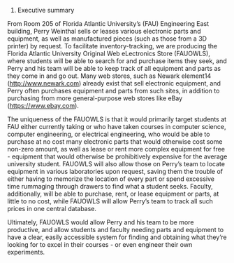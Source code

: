 1. Executive summary

From Room 205 of Florida Atlantic University’s (FAU) Engineering East building, Perry Weinthal sells or leases various electronic parts and equipment, as well as manufactured pieces (such as those from a 3D printer) by request. To facilitate inventory-tracking, we are producing the Florida Atlantic University Original Web eLectronics Store (FAUOWLS), where students will be able to search for and purchase items they seek, and Perry and his team will be able to keep track of all equipment and parts as they come in and go out. Many web stores, such as Newark element14 (http://www.newark.com) already exist that sell electronic equipment, and Perry often purchases equipment and parts from such sites, in addition to purchasing from more general-purpose web stores like eBay (https://www.ebay.com).

The uniqueness of the FAUOWLS is that it would primarily target students at FAU either currently taking or who have taken courses in computer science, computer engineering, or electrical engineering, who would be able to purchase at no cost many electronic parts that would otherwise cost some non-zero amount, as well as lease or rent more complex equipment for free - equipment that would otherwise be prohibitively expensive for the average university student. FAUOWLS will also allow those on Perry’s team to locate equipment in various laboratories upon request, saving them the trouble of either having to memorize the location of every part or spend excessive time rummaging through drawers to find what a student seeks. Faculty, additionally, will be able to purchase, rent, or lease equipment or parts, at little to no cost, while FAUOWLS will allow Perry’s team to track all such prices in one central database.

Ultimately, FAUOWLS would allow Perry and his team to be more productive, and allow students and faculty needing parts and equipment to have a clear, easily accessible system for finding and obtaining what they’re looking for to excel in their courses - or even engineer their own experiments.
